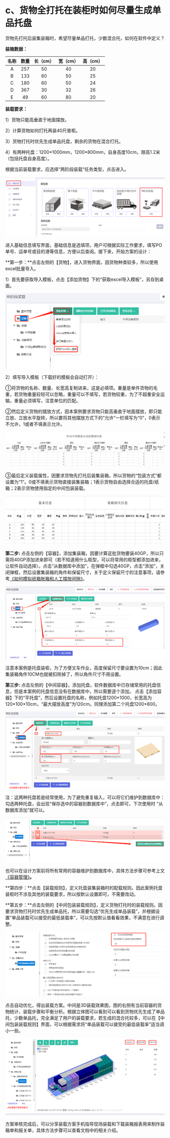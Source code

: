 # c、货物全打托在装柜时如何尽量生成单品托盘

货物先打托后装集装箱时，希望尽量单品打托，少数混合托，如何在软件中定义？

**装箱数据：**

| 名称 | 数量 | 长（cm） | 宽（cm） | 高（cm） |
| :---: | :---: | :---: | :---: | :---: |
| A | 257 | 50 | 40 | 20 |
| B | 133 | 60 | 50 | 25 |
| C | 180 | 60 | 50 | 24 |
| D | 367 | 30 | 32 | 26 |
| E | 49 | 60 | 80 | 20 |

**装载要求：**

1）货物只能高垂直于地面摆放。

2）计算货物如何打托再装40尺普柜。

3）货物打托时优先生成单品托盘，剩余的货物在混合打托。

4）有两种托盘：1200\*1000mm，1200\*800mm，自身高度10cm，限高1.2米（包括托盘自身高度）。

根据当前装载要求，应选择“两阶段装载”任务类型，点击进入。

![](../../.gitbook/assets/0%20%2827%29.png)

进入基础信息填写界面，基础信息是选填项，用户可根据实际工作要求，填写PO单号、运单号或目的港等信息，方便以后查阅。接下来，开始方案的设计：

**第一步：**点击左侧的【货物】，进入货物界面，因货物种类较多，所以使用excel批量导入。

1）首先要获取导入模板，点击【添加货物】下的“获取excel导入模板”，另存到桌面。

![](../../.gitbook/assets/1%20%2829%29.png)

2）填写导入模板（下载好的模板会自动打开）：

①将货物的名称、数量、长宽高复制进来，这是必填项。重量是单件货物的毛重，若货物重量较轻可以忽略，重量可以不填写，若货物较重，为了不超重安全运输，重量必须填写，注意单位的匹配。

②然后定义货物的摆放方式，因本案例要求货物只能高垂直于地面摆放，即只能立放、立放水平旋转，所以要将其他摆放方式下的“允许”一栏填写为“0”，0表示不允许，1或者不填表示允许。

![](../../.gitbook/assets/2%20%2824%29.png)

③最后定义装载属性，因要求货物先打托后装集装箱，所以货物的“包装方式”都设置为“1”。0或不填表示货物直接装集装箱；1表示货物自由选择合适的托盘/纸箱；2表示货物使用指定的中间包装装载。

![](../../.gitbook/assets/3%20%2824%29.png)

**第二步:** 点击左侧的【容器】，添加集装箱，因要计算这批货物要装40GP，所以只需将40GP添加进来即可（若不知道用什么柜型，可以将常用的柜型都添加进来，让软件自动选择）。点击“从数据库中添加”，在弹框中勾选40GP，点击“添加”，关闭弹框，然后设置集装箱的角件和保留尺寸，关于定义保留尺寸的注意事项，请参考[《如何模拟纸箱胀箱和人工摆放间隙》]()。

![](../../.gitbook/assets/4%20%2822%29.png)

注意本案例是托盘装柜，为了方便叉车作业，高度保留尺寸要设置为10cm；因此集装箱角件10CM也就被扣除掉了，所以角件尺寸不用设置。

**第三步:** 点击左侧的【中间容器】，添加托盘，软件数据库中已存储常用的托盘信息，但是本案例的托盘信息没有在数据库中，所以需要逐个添加。 点击【添加容器】下的“平托盘”，然后设置托盘的名称，例如托盘1200\*1000，长宽高为120\*100\*10cm，“最大摆放高度”为120cm。同理添加第二个托盘1200\*800。

![](../../.gitbook/assets/5%20%2823%29.png)

注：这两种托盘若是经常使用，为了避免重复输入，可以将它们维护到数据库中：勾选两种托盘，会出现“保存选中的容器到数据库中”，点击即可，下次使用时 “从数据库添加”就可以。

![](../../.gitbook/assets/6%20%2823%29.png)

也可以在设计方案前将所有常用的容器维护到数据库中，具体方法步骤可参考上文[《容器管理》]()**。**

**第四步：**点击【装载规则】，定义托盘装集装箱时的配载规则。因此案例托盘装柜时不涉及其他的装载要求，所以按默认设置即可，不需要改动。

**第五步：**点击左侧的【中间包装装载规则】，定义货物打托时的装载规则。因要求货物打托时优先生成单品托，所以需要勾选“优先生成单品装载”，并根据设置“单品装载可以接受的最低装载率”，可以先按默认值看看效果，不满意在进行调整。

![](../../.gitbook/assets/7%20%2820%29.png)

点击自动优化，得出装载方案。中间是3D装载效果图，图的右侧有当前容器的货物统计、装载步骤和平衡分析。根据立体图可以看到可以看到货物优先生成了单品托，少数单品托，完全满足了用户的装载要求，若生成的混合托较多，可以在【中间包装装载规则】界面，可以根据需求将“单品装载可以接受的最低装载率”适当调小一些。

![](../../.gitbook/assets/8%20%2815%29.png)

方案审核完成后，可以分享装载方案手机指导现场装载和下载装箱报表用来制作装箱单和报关单，具体方法步骤可以查看文档中的相关介绍。

